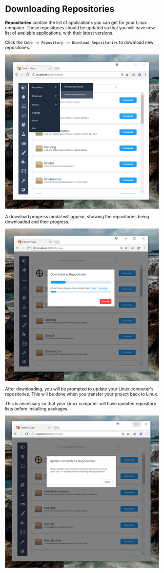 # Downloading Repositories

**Repositories** contain the list of applications you can get for your Linux computer. These repositories should be updated so that you will have new list of available applications, with their latest versions.

Click the `Cube -> Repository -> Download Repositories` to download new repositories. 

![](_media/img25.png)

A download progress modal will appear, showing the repositories being downloaded and their progress.

![](_media/img26.png)

After downloading, you will be prompted to update your Linux computer's repositories. This will be done when you transfer your project back to Linux.

This is necessary so that your Linux computer will have updated repository lists before installing packages.

![](_media/img27.png)